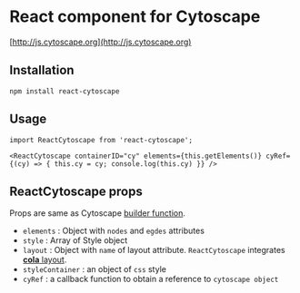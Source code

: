 # React component for Cytoscape
[http://js.cytoscape.org](http://js.cytoscape.org)

## Installation

`npm install react-cytoscape`

## Usage

```react
import ReactCytoscape from 'react-cytoscape';

<ReactCytoscape containerID="cy" elements={this.getElements()} cyRef={(cy) => { this.cy = cy; console.log(this.cy) }} />

```

## ReactCytoscape props

Props are same as Cytoscape [builder function](http://js.cytoscape.org/#notation/elements-json).

* `elements` : Object with `nodes` and `egdes`  attributes
* `style` : Array of Style object
* `layout` : Object with `name` of layout attribute. `ReactCytoscape` integrates [**cola** layout](https://github.com/cytoscape/cytoscape.js-cola).
* `styleContainer` : an object of `css` style
* `cyRef` : a callback function to obtain a reference to `cytoscape object`
